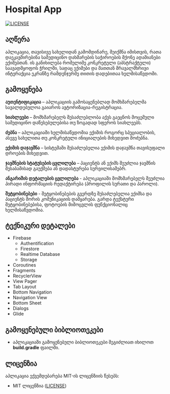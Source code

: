 # Hospital App

[![LICENSE](https://img.shields.io/badge/License-MIT-green.svg)](https://github.com/LukaParchukidze/android-tbc-bootcamp#License "Project's LICENSE section")

## აღწერა
აპლიკაცია, თავისივე სახელიდან გამომდინარე, შეიქმნა იმისთვის, რათა დაეკავშირებინა სამედიცინო დახმარების საჭიროების მქონე ადამიანები ექიმებთან. ის განიხილება რომელიმე კონკრეტული (აბსტრაქტული) საავადმყოფოს ჭრილში, სადაც ექიმები და მათთან მრავალმხრივი ინტერაქცია ეკრანზე რამდენჯერმე თითის დადებითაა ხელმისაწვდომი. 


## გამოყენება
**აუთენტიფიკაცია** – აპლიკაციის გამოსაყენებლად მომხმარებელმა სავალდებულოა გაიაროს ავტორიზაცია-რეგისტრაცია.

**სიახლეები** – მომხმარებელს შესაძლებლობა აქვს გაეცნოს მოცემული სამედიცინო დაწესებულებისა თუ ზოგადად სფეროს სიახლეებს.

**ძებნა** – აპლიკაციაში ხელმისაწვდომია ექიმის როგორც სპეციალობის, ასევე სახელითა თუ კონკრეტული ინიციალების მიხედვით მოძებნა.

**ექიმის დაჯავშნა** – სისტემაში შესაძლებელია ექიმის დაჯავშნა თავისუფალი დროების მიხედვით.

**ჯავშნების სტატუსების ცვლილება** – პაციენტს ან ექიმს შეუძლია ჯავშნის შესაბამისად გაუქმება ან დადასტურება სურვილისამებრ.


**ანგარიშის დეტალების ცვლილება** - აპლიკაციაში მომხმარებელს შეუძლია პირადი ინფორმაციის რედაქტირება (პროფილის სურათი და პაროლი).


**შეტყობინებები** - შეტყობინებების გვერდზე შესაძლებელია ექიმსა და პაციენტს შორის კომუნიკაციის დამყარება. გარდა ტექსტური შეტყობინებებისა, ფოტოების მიმოცვლის ფუნქციონალიც ხელმისაწვდომია.


## ტექნიკური დეტალები
* Firebase
    * Authentification
    * Firestore
    * Realtime Database
    * Storage
* Coroutines
* Fragments
* RecyclerView
* View Pager
* Tab Layout
* Bottom Navigation
* Navigation View
* Bottom Sheet
* Dialogs
* Glide


## გამოყენებული ბიბლიოთეკები
* აპლიკაციაში გამოყენებული ბიბლიოთეკები შეგიძლიათ იხილოთ **build.gradle** ფაილში.

## ლიცენზია
აპლიკაცია ექვემდებარება MIT-ის ლიცენზიის წესებს:

* MIT ლიცენზია ([LICENSE](https://github.com/LukaParchukidze/hospital-app/blob/master/LICENSE "Copy of the MIT license"))
